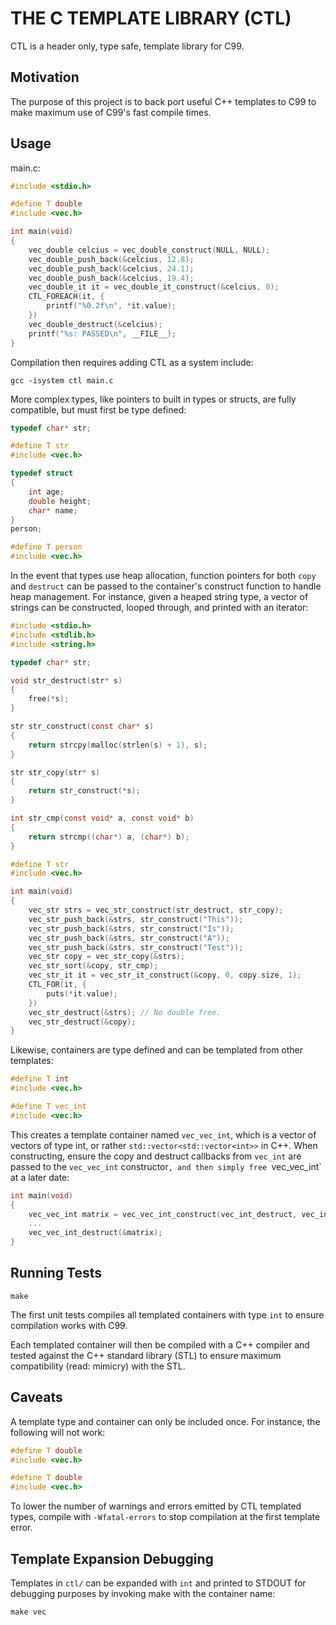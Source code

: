 # THE C TEMPLATE LIBRARY (CTL)

CTL is a header only, type safe, template library for C99.

## Motivation

The purpose of this project is to back port useful C++
templates to C99 to make maximum use of C99's fast compile times.

## Usage

main.c:

```C
#include <stdio.h>

#define T double
#include <vec.h>

int main(void)
{
    vec_double celcius = vec_double_construct(NULL, NULL);
    vec_double_push_back(&celcius, 12.8);
    vec_double_push_back(&celcius, 24.1);
    vec_double_push_back(&celcius, 19.4);
    vec_double_it it = vec_double_it_construct(&celcius, 0);
    CTL_FOREACH(it, {
        printf("%0.2f\n", *it.value);
    })
    vec_double_destruct(&celcius);
    printf("%s: PASSED\n", __FILE__);
}
```

Compilation then requires adding CTL as a system include:

    gcc -isystem ctl main.c

More complex types, like pointers to built in types or structs,
are fully compatible, but must first be type defined:

```C
typedef char* str;

#define T str
#include <vec.h>

typedef struct
{
    int age;
    double height;
    char* name;
}
person;

#define T person
#include <vec.h>
```

In the event that types use heap allocation, function pointers
for both `copy` and `destruct` can be passed to the container's
construct function to handle heap management. For instance,
given a heaped string type, a vector of strings can be constructed,
looped through, and printed with an iterator:


```C
#include <stdio.h>
#include <stdlib.h>
#include <string.h>

typedef char* str;

void str_destruct(str* s)
{
    free(*s);
}

str str_construct(const char* s)
{
    return strcpy(malloc(strlen(s) + 1), s);
}

str str_copy(str* s)
{
    return str_construct(*s);
}

int str_cmp(const void* a, const void* b)
{
    return strcmp((char*) a, (char*) b);
}

#define T str
#include <vec.h>

int main(void)
{
    vec_str strs = vec_str_construct(str_destruct, str_copy);
    vec_str_push_back(&strs, str_construct("This"));
    vec_str_push_back(&strs, str_construct("Is"));
    vec_str_push_back(&strs, str_construct("A"));
    vec_str_push_back(&strs, str_construct("Test"));
    vec_str copy = vec_str_copy(&strs);
    vec_str_sort(&copy, str_cmp);
    vec_str_it it = vec_str_it_construct(&copy, 0, copy.size, 1);
    CTL_FOR(it, {
        puts(*it.value);
    })
    vec_str_destruct(&strs); // No double free.
    vec_str_destruct(&copy);
}
```

Likewise, containers are type defined and can be templated
from other templates:

```C
#define T int
#include <vec.h>

#define T vec_int
#include <vec.h>
```

This creates a template container named `vec_vec_int`, which is
a vector of vectors of type int, or rather `std::vector<std::vector<int>>`
in C++. When constructing, ensure the copy and destruct callbacks from `vec_int` are passed
to the `vec_vec_int` constructor`, and then simply free `vec_vec_int` at a later date:

```C
int main(void)
{
    vec_vec_int matrix = vec_vec_int_construct(vec_int_destruct, vec_int_copy);
    ...
    vec_vec_int_destruct(&matrix);
}
```

## Running Tests

    make

The first unit tests compiles all templated containers with type
`int` to ensure compilation works with C99.

Each templated container will then be compiled with a C++ compiler
and tested against the C++ standard library (STL) to ensure maximum
compatibility (read: mimicry) with the STL.

## Caveats

A template type and container can only be included once. For instance,
the following will not work:

```C
#define T double
#include <vec.h>

#define T double
#include <vec.h>
```

To lower the number of warnings and errors emitted by CTL templated types,
compile with `-Wfatal-errors` to stop compilation at the first template error.

## Template Expansion Debugging

Templates in `ctl/` can be expanded with `int` and printed to STDOUT for debugging
purposes by invoking make with the container name:

    make vec
